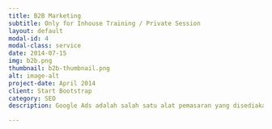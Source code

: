 ```yaml
---
title: B2B Marketing
subtitle: Only for Inhouse Training / Private Session
layout: default
modal-id: 4
modal-class: service
date: 2014-07-15
img: b2b.png
thumbnail: b2b-thumbnail.png
alt: image-alt
project-date: April 2014
client: Start Bootstrap
category: SEO
description: Google Ads adalah salah satu alat pemasaran yang disediakan oleh Google untuk memudahkan para pemilik produk atau jasa agar dapat mengiklankan produk miliknya. Tidak akan rugi menggunakan Google Ads ini, karena Anda dapat mengendalikan pengeluaran pemasangan iklan secara langsung tanpa adanya campur tangan dengan pihak lain, dan yang lebih menarik lagi Anda bisa menentukan target pasar sendiri untuk memasarkan iklan Anda nantinya.<br/><br/>Anda juga dapat mengendalikan sendiri opsi-opsi yang terdapat di Google Ads, karena Anda dapat menetapkan targetkan iklan akan diarahkan kemana dan dari mana datangnya, dengan demikian Anda bisa dengan mudah menempatkan blog atau website di urutan paling atas mesin penelusuran. Karena itu pemilik jasa atau produk online sangat diuntungkan dengan adanya Google Ads ini.<br/><br/>Penting sekali bagi setiap pebisnis untuk dapat mengimplementasikan sendiri Google Adwords dengan benar. Karena itu ERUDITE mengadakan pelatihan yang akan diadakan selama 2 hari, pada tanggal 23-24 April 2019 dengan topik bahasan mengenai Google Ads secara lengkap. Anda akan mengetahui bahwa ternyata begitu mudahnya mengimplementasikan Google Ads, dibimbing langsung oleh Senior Trainer kami Bapak Agus Laifa, S. Kom. seorang praktisi digital marketing yang telah berpengalaman sejak tahun 2005.

---
```

